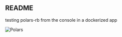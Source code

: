 ## README

testing polars-rb from the console in a dockerized app


![Polars](https://i.imgur.com/LJEgaI2.png)
